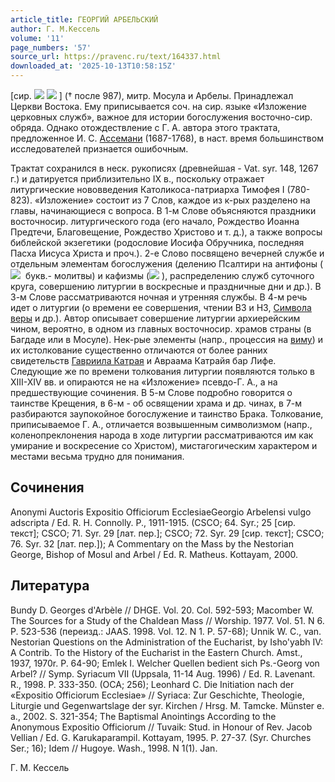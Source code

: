 ```yaml
---
article_title: ГЕОРГИЙ АРБЕЛЬСКИЙ
author: Г. М.Кессель
volume: '11'
page_numbers: '57'
source_url: https://pravenc.ru/text/164337.html
downloaded_at: '2025-10-13T10:58:15Z'
---
```


[сир. ![](<https://pravenc.ru/char/26094/ex81x40J /image.png>) ![](<https://pravenc.ru/char/26094/ qx81O/image.png>) ] († после 987), митр. Мосула и Арбелы. Принадлежал Церкви Востока. Ему приписывается соч. на сир. языке «Изложение церковных служб», важное для истории богослужения восточно-сир. обряда. Однако отождествление с Г. А. автора этого трактата, предложенное И. С. [Ассемани](https://pravenc.ru/text/Ассемани.html) (1687-1768), в наст. время большинством исследователей признается ошибочным.

Трактат сохранился в неск. рукописях (древнейшая - Vat. syr. 148, 1267 г.) и датируется приблизительно IX в., поскольку отражает литургические нововведения Католикоса-патриарха Тимофея I (780-823). «Изложение» состоит из 7 Слов, каждое из к-рых разделено на главы, начинающиеся с вопроса. В 1-м Слове объясняются праздники восточносир. литургического года (его начало, Рождество Иоанна Предтечи, Благовещение, Рождество Христово и т. д.), а также вопросы библейской экзегетики (родословие Иосифа Обручника, последняя Пасха Иисуса Христа и проч.). 2-е Слово посвящено вечерней службе и отдельным элементам богослужения (делению Псалтири на антифоны (![](https://pravenc.ru/char/26062/marmyATA/image.png)  букв.- молитвы) и кафизмы (![](https://pravenc.ru/char/26062/hWlAlE/image.png) ), распределению служб суточного круга, совершению литургии в воскресные и праздничные дни и др.). В 3-м Слове рассматриваются ночная и утренняя службы. В 4-м речь идет о литургии (о времени ее совершения, чтении ВЗ и НЗ, [Символа веры](<https://pravenc.ru/text/Символа веры.html>) и др.). Автор описывает совершение литургии архиерейским чином, вероятно, в одном из главных восточносир. храмов страны (в Багдаде или в Мосуле). Нек-рые элементы (напр., процессия на [виму](https://pravenc.ru/text/виму.html)) и их истолкование существенно отличаются от более ранних свидетельств [Гавриила Катрая](<https://pravenc.ru/text/Гавриила Катрая.html>) и Авраама Катрайя бар Лифе. Следующие же по времени толкования литургии появляются только в XIII-XIV вв. и опираются не на «Изложение» псевдо-Г. А., а на предшествующие сочинения. В 5-м Слове подробно говорится о таинстве Крещения, в 6-м - об освящении храма и др. чинах, в 7-м разбираются заупокойное богослужение и таинство Брака. Толкование, приписываемое Г. А., отличается возвышенным символизмом (напр., коленопреклонения народа в ходе литургии рассматриваются им как умирание и воскресение со Христом), мистагогическим характером и местами весьма трудно для понимания.

## Сочинения

Anonymi Auctoris Expositio Officiorum EcclesiaeGeorgio Arbelensi vulgo adscripta / Ed. R. H. Connolly. P., 1911-1915. (CSCO; 64. Syr.; 25 [сир. текст]; CSCO; 71. Syr. 29 [лат. пер.]; CSCO; 72. Syr. 29 [cир. текст]; CSCO; 76. Syr. 32 [лат. пер.]); A Commentary on the Mass by the Nestorian George, Bishop of Mosul and Arbel / Ed. R. Matheus. Kottayam, 2000.

## Литература

Bundy D. Georges d'Arbèle // DHGE. Vol. 20. Col. 592-593; Macomber W. The Sources for a Study of the Chaldean Mass // Worship. 1977. Vol. 51. N 6. P. 523-536 (переизд.: JAAS. 1998. Vol. 12. N 1. P. 57-68); Unnik W. C., van. Nestorian Questions on the Administration of the Eucharist, by Isho'yabh IV: A Contrib. To the History of the Eucharist in the Eastern Church. Amst., 1937, 1970r. P. 64-90; Emlek I. Welcher Quellen bedient sich Ps.-Georg von Arbel? // Symp. Syriacum VII (Uppsala, 11-14 Aug. 1996) / Ed. R. Lavenant. R., 1998. P. 333-350. (OCA; 256); Leonhard C. Die Initiation nach der «Expositio Officiorum Ecclesiae» // Syriaca: Zur Geschichte, Theologie, Liturgie und Gegenwartslage der syr. Kirchen / Hrsg. M. Tamcke. Münster e. a., 2002. S. 321-354; The Baptismal Anointings According to the Anonymous Expositio Officiorum // Tuvaik: Stud. in Honour of Rev. Jacob Vellian / Ed. G. Karukaparampil. Kottayam, 1995. P. 27-37. (Syr. Churches Ser.; 16); Idem // Hugoye. Wash., 1998. N 1(1). Jan.

Г. М.  Кессель
